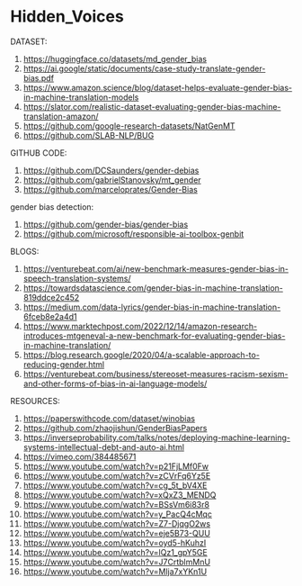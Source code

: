 # Hidden_Voices

DATASET:
1. https://huggingface.co/datasets/md_gender_bias
2. https://ai.google/static/documents/case-study-translate-gender-bias.pdf
3. https://www.amazon.science/blog/dataset-helps-evaluate-gender-bias-in-machine-translation-models
4. https://slator.com/realistic-dataset-evaluating-gender-bias-machine-translation-amazon/
5. https://github.com/google-research-datasets/NatGenMT
6. https://github.com/SLAB-NLP/BUG


GITHUB CODE:
1. https://github.com/DCSaunders/gender-debias
2. https://github.com/gabrielStanovsky/mt_gender
3. https://github.com/marceloprates/Gender-Bias

  gender bias detection:
1. https://github.com/gender-bias/gender-bias
2. https://github.com/microsoft/responsible-ai-toolbox-genbit


BLOGS:
1. https://venturebeat.com/ai/new-benchmark-measures-gender-bias-in-speech-translation-systems/
2. https://towardsdatascience.com/gender-bias-in-machine-translation-819ddce2c452
3. https://medium.com/data-lyrics/gender-bias-in-machine-translation-6fceb8e2a4d1
4. https://www.marktechpost.com/2022/12/14/amazon-research-introduces-mtgeneval-a-new-benchmark-for-evaluating-gender-bias-in-machine-translation/
5. https://blog.research.google/2020/04/a-scalable-approach-to-reducing-gender.html
6. https://venturebeat.com/business/stereoset-measures-racism-sexism-and-other-forms-of-bias-in-ai-language-models/


RESOURCES:
1. https://paperswithcode.com/dataset/winobias
2. https://github.com/zhaojishun/GenderBiasPapers
3. https://inverseprobability.com/talks/notes/deploying-machine-learning-systems-intellectual-debt-and-auto-ai.html
4. https://vimeo.com/384485671
5. https://www.youtube.com/watch?v=p21FjLMf0Fw
6. https://www.youtube.com/watch?v=zCVrFq6Yz5E
7. https://www.youtube.com/watch?v=cg_5t_bV4XE
8. https://www.youtube.com/watch?v=xQxZ3_MENDQ
9. https://www.youtube.com/watch?v=BSsVm6i83r8
10. https://www.youtube.com/watch?v=y_PacQ4cMqc
11. https://www.youtube.com/watch?v=Z7-DjqgO2ws
12. https://www.youtube.com/watch?v=eje5B73-QUU
13. https://www.youtube.com/watch?v=oyd5-hKuhzI
14. https://www.youtube.com/watch?v=lQz1_gpY5GE
15. https://www.youtube.com/watch?v=J7CrtblmMnU
16. https://www.youtube.com/watch?v=Mlja7xYKn1U


